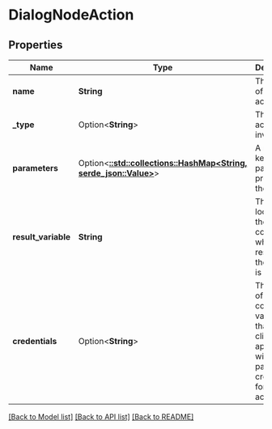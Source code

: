 # DialogNodeAction

## Properties

Name | Type | Description | Notes
------------ | ------------- | ------------- | -------------
**name** | **String** | The name of the action. | 
**_type** | Option<**String**> | The type of action to invoke. | [optional][default to Type_Client]
**parameters** | Option<[**::std::collections::HashMap<String, serde_json::Value>**](serde_json::Value.md)> | A map of key/value pairs to be provided to the action. | [optional]
**result_variable** | **String** | The location in the dialog context where the result of the action is stored. | 
**credentials** | Option<**String**> | The name of the context variable that the client application will use to pass in credentials for the action. | [optional]

[[Back to Model list]](../README.md#documentation-for-models) [[Back to API list]](../README.md#documentation-for-api-endpoints) [[Back to README]](../README.md)


